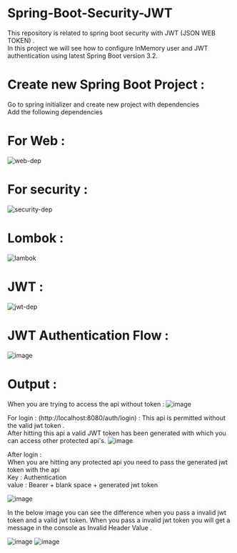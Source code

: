 # Spring-Boot-Security-JWT
This repository is related to spring boot security with JWT (JSON WEB TOKEN) . </br>
In this project we will see how to configure InMemory user and JWT authentication using latest Spring Boot version 3.2.

# Create new Spring Boot Project :
Go to spring initializer and create new project with dependencies </br>
Add the following dependencies
# For Web :
![web-dep](https://github.com/pratik1507/Spring-Boot-Security---JWT/assets/110710381/c4b554dd-7892-40be-b737-047f2fae936f)

# For security :
![security-dep](https://github.com/pratik1507/Spring-Boot-Security---JWT/assets/110710381/68e2f9fa-4836-41d7-8571-c8243a711b49)

# Lombok :
![lambok](https://github.com/pratik1507/Spring-Boot-Security---JWT/assets/110710381/f4937e14-303e-4d2c-9b9c-da3a1478cc56)

# JWT :
![jwt-dep](https://github.com/pratik1507/Spring-Boot-Security---JWT/assets/110710381/f37e8daf-8f2a-4067-9796-58c6ce767617)

# JWT Authentication Flow : 
![image](https://github.com/pratik1507/Spring-Boot-Security---JWT/assets/110710381/49ba67dc-46aa-4ce0-8d52-50b247801802)

# Output : 
When you are trying to access the api without token : 
![image](https://github.com/pratik1507/Spring-Boot-Security---JWT/assets/110710381/23f84be2-033f-48f3-b028-2c1a50fe9ad6)

For login : (http://localhost:8080/auth/login) : This api is permitted without the valid jwt token .</br>
After hitting this api a valid JWT token has been generated with which you can access other protected api's.
![image](https://github.com/pratik1507/Spring-Boot-Security---JWT/assets/110710381/6ec71ee5-4307-4584-ac8a-83e4cc29f73f)

After login : </br>
When you are hitting any protected api you need to pass the generated jwt token with the api </br>
Key : Authentication </br>
value : Bearer + blank space + generated jwt token </br>

![image](https://github.com/pratik1507/Spring-Boot-Security---JWT/assets/110710381/aee1e8d3-3c9d-481c-b328-fc58e28513e0)

In the below image you can see the difference when you pass a invalid jwt token and a valid jwt token. When you pass a invalid jwt token you will get a message in the console as Invalid Header Value .

![image](https://github.com/pratik1507/Spring-Boot-Security---JWT/assets/110710381/892775f3-edd3-4458-98c4-bcc0f6f56e9f)
![image](https://github.com/pratik1507/Spring-Boot-Security---JWT/assets/110710381/5e46db01-e38e-4b74-b4ea-9661c8f89ca8)






